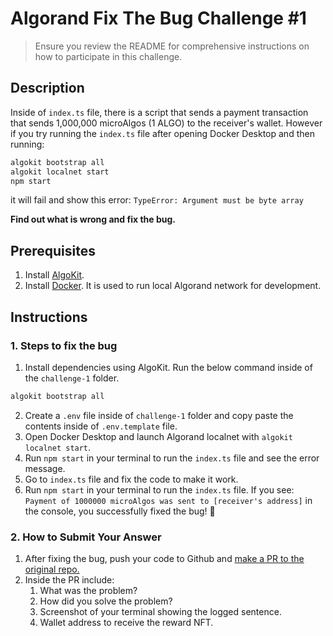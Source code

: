 # Algorand Fix The Bug Challenge #1

> Ensure you review the README for comprehensive instructions on how to participate in this challenge.

## Description

Inside of `index.ts` file, there is a script that sends a payment transaction that sends 1,000,000 microAlgos (1 ALGO) to the receiver's wallet. However if you try running the `index.ts` file after opening Docker Desktop and then running:
```bash
algokit bootstrap all
algokit localnet start
npm start
```
it will fail and show this error: `TypeError: Argument must be byte array`

**Find out what is wrong and fix the bug.**

## Prerequisites

1. Install [AlgoKit](https://github.com/algorandfoundation/algokit-cli/tree/main?tab=readme-ov-file#install).
2. Install [Docker](https://www.docker.com/products/docker-desktop/). It is used to run local Algorand network for development.

## Instructions

### 1. Steps to fix the bug

1. Install dependencies using AlgoKit. Run the below command inside of the `challenge-1` folder.
```bash
algokit bootstrap all
```
2. Create a `.env` file inside of `challenge-1` folder and copy paste the contents inside of `.env.template` file.
3. Open Docker Desktop and launch Algorand localnet with `algokit localnet start`. 
4. Run `npm start` in your terminal to run the `index.ts` file and see the error message.
5. Go to `index.ts` file and fix the code to make it work. 
6. Run `npm start` in your terminal to run the `index.ts` file.
If you see: `Payment of 1000000 microAlgos was sent to [receiver's address]` in the console, you successfully fixed the bug! 👏

### 2. How to Submit Your Answer

1. After fixing the bug, push your code to Github and [make a PR to the original repo.](https://docs.github.com/en/pull-requests/collaborating-with-pull-requests/proposing-changes-to-your-work-with-pull-requests/creating-a-pull-request-from-a-fork) 
2. Inside the PR include:
   1. What was the problem?
   2. How did you solve the problem?
   3. Screenshot of your terminal showing the logged sentence.
   4. Wallet address to receive the reward NFT.